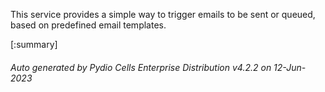 






This service provides a simple way to trigger emails to be sent or queued, based on predefined email templates.

[:summary]

###### Auto generated by Pydio Cells Enterprise Distribution v4.2.2 on 12-Jun-2023
